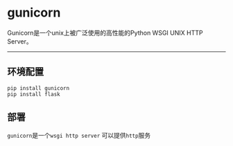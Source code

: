 # gunicorn

Gunicorn是一个unix上被广泛使用的高性能的Python WSGI UNIX HTTP Server。

---
## 环境配置
`pip install gunicorn`  
`pip install flask`

## 部署
`gunicorn`是一个`wsgi http server` 可以提供`http`服务  
